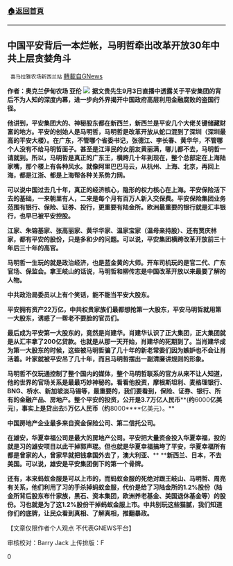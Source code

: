 ###  [:house:返回首頁](https://github.com/ourhimalayas/txt)
---


## 中国平安背后一本烂帐，马明哲牵出改革开放30年中共上层贪婪角斗
` 喜马拉雅农场新西兰站` [轉載自GNews](https://gnews.org/zh-hans/1517611/)

**作者：奥克兰伊甸农场 亚伦**
![](https://assets.gnews.org/wp-content/uploads/2021/09/图片-1-4.jpg)
**据文贵先生****9****月****3****日直播中透露关于平安集团的背后不为人知的深度内幕，进一步向外界揭开中国政府高层利用金融腐败的盗国行径。**

**他讲到，平安集团大的、神秘股东都在新西兰，新西兰是平安几个大佬关键储藏财富的地方。平安的创始人是马明哲，马明哲是改革开放从蛇口混到了深圳（深圳最高的平安大楼）。在广东，不管哪个省委书记，张德江、李长春、黄华华，不管哪个人没有不给马明哲面子。甚至是江泽民的女朋友黄丽满，哪儿都不去，马明哲一请就到。所以，马明哲是真正的广东王，横跨几十年到现在，整个总部定在上海陆家嘴，那个楼上有各种风水。就像阿里巴巴马云，从杭州、上海、北京，再回上海，都是江浙、都是上海帮各种关系势力网。**

**可以说中国过去几十年，真正的经济核心，隐形的权力核心在上海。平安保险活下去的基础，一来朝里有人，二来是每个月有百万人新入交保费。平安保险集团业务范围有银行、保险、证券、投行，更重要有陆金所。欧洲最重要的银行就是汇丰银行，也早已被平安控股。**

**江家、朱镕基家、张高丽家、黄华华家、温家宝家（温母亲持股）、还有贾庆林家，都有平安的股份，只是多和少的问题。可以说，平安集团横跨改革开放前三十年后三十年的高官。**

**马明哲一生玩的就是政治经济，也是蓝金黄的大师。开车司机玩的是官二代、广东官场、保监会。拿王岐山的话说，马明哲和柳传志是中国改革开放以来最要了解的人物。**

**中共政治局委员以上有个笑话，能不能当平安大股东。**

**平安拥有资产****22****万亿，中共权贵家族们最都想抢第一大股东，平安马明哲就用第一大股东，诱惑了一帮老不要脸的官员们。**

**最后成为平安第一大股东的，竟然是肖建华。肖建华认识了正大集团，正大集团就是从汇丰拿了****200****亿贷款。也就是从那一天开始，肖建华的死期到了。当肖建华成为第一大股东的时候，这些被马明哲骗了几十年的新老常委们因为嫉妒也不会让肖活着。叶家就被平安吊了几十年，而且马明哲摆出一副清廉讲规则的形象。**

**马明哲不仅玩通控制了整个国内的媒体，整个马明哲联系的官方从来不让人知道，他的世界的官场关系是最最巧妙神秘的。看看他投资，摩根斯坦利、麦格理银行、****BNG****、桥水、新加坡淡马锡等，最重要的，我们要看到，保险、证券、银行、所有的金融产品、房地产。整个平安的投资，公开是****3.7****万亿人民币****(****约****6000****亿美元****)****，事实上是贷出去****5****万亿人民币（约****8000****亿美元）。**

**中国房地产企业最多来自资金保险公司、第二信托公司。**

**在雄安，华夏幸福公司是最大的房地产公司。平安把大量资金投入华夏幸福，投的就是习的雄安项目以此干掉郭声琨。但也就是华夏幸福搞垮了平安，华夏幸福所有都是曾家的人，曾家早就把钱拿国外去了，澳大利亚、**** ****新西兰、日本，不去美国。可以说，雄安是平安集团倒下的第一个骨牌。**

**还有，本来蚂蚁金服是可以上市的，而蚂蚁金服的死绝对跟王岐山、马明哲、周亮有关系，他们利用了习的手杀掉蚂蚁金服，代价是给了习陆金所的1.2%股份（陆金所背后股东布什家族，黑石、资本集团，欧洲养老基金、美国退休基金等）的股份。习也就是为了这1.2%股份干掉蚂蚁金服上市。中共别玩这些猫腻，我们知道你们的底牌，让民众看到真相、了解真相，推翻暴政。**

【文章仅限作者个人观点 不代表GNEWS平台】

审核校对：Barry Jack
上传排版：F

0

